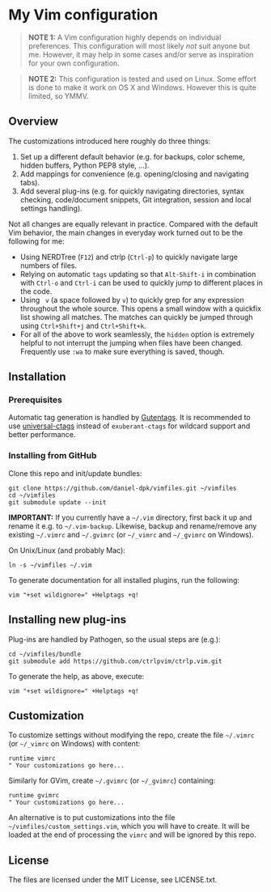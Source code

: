 # My Vim configuration

> **NOTE 1:**
> A Vim configuration highly depends on individual preferences. This
> configuration will most likely *not* suit anyone but me. However, it may
> help in some cases and/or serve as inspiration for your own configuration.

> **NOTE 2:**
> This configuration is tested and used on Linux. Some effort is done to make
> it work on OS X and Windows. However this is quite limited, so YMMV.


## Overview

The customizations introduced here roughly do three things:

1. Set up a different default behavior (e.g. for backups, color scheme, hidden
   buffers, Python PEP8 style, ...).
2. Add mappings for convenience (e.g. opening/closing and navigating tabs).
3. Add several plug-ins (e.g. for quickly navigating directories, syntax
   checking, code/document snippets, Git integration, session and local
   settings handling).

Not all changes are equally relevant in practice. Compared with the default
Vim behavior, the main changes in everyday work turned out to be the following
for me:

* Using NERDTree (`F12`) and ctrlp (`Ctrl-p`) to quickly navigate large numbers
  of files.
* Relying on automatic `tags` updating so that `Alt-Shift-i` in combination
  with `Ctrl-o` and `Ctrl-i` can be used to quickly jump to different places
  in the code.
* Using ` v` (a space followed by `v`) to quickly grep for any expression
  throughout the whole source. This opens a small window with a quickfix list
  showing all matches. The matches can quickly be jumped through using
  `Ctrl+Shift+j` and `Ctrl+Shift+k`.
* For all of the above to work seamlessly, the `hidden` option is extremely
  helpful to not interrupt the jumping when files have been changed.
  Frequently use `:wa` to make sure everything is saved, though.


## Installation

### Prerequisites

Automatic tag generation is handled by
[Gutentags](https://github.com/ludovicchabant/vim-gutentags).
It is recommended to use
[universal-ctags](https://github.com/universal-ctags/ctags)
instead of `exuberant-ctags` for wildcard support and better performance.

### Installing from GitHub

Clone this repo and init/update bundles:

	git clone https://github.com/daniel-dpk/vimfiles.git ~/vimfiles
	cd ~/vimfiles
	git submodule update --init


**IMPORTANT:** If you currently have a `~/.vim` directory, first back it up
and rename it e.g. to `~/.vim-backup`. Likewise, backup and rename/remove any
existing `~/.vimrc` and `~/.gvimrc` (or `~/_vimrc` and `~/_gvimrc` on
Windows).


On Unix/Linux (and probably Mac):

	ln -s ~/vimfiles ~/.vim


To generate documentation for all installed plugins, run the following:

    vim "+set wildignore=" +Helptags +q!


## Installing new plug-ins

Plug-ins are handled by Pathogen, so the usual steps are (e.g.):

    cd ~/vimfiles/bundle
    git submodule add https://github.com/ctrlpvim/ctrlp.vim.git

To generate the help, as above, execute:

    vim "+set wildignore=" +Helptags +q!


## Customization

To customize settings without modifying the repo, create the file `~/.vimrc`
(or `~/_vimrc` on Windows) with content:

	runtime vimrc
  	" Your customizations go here...


Similarly for GVim, create `~/.gvimrc` (or `~/_gvimrc`) containing:

	runtime gvimrc
	" Your customizations go here...


An alternative is to put customizations into the file
`~/vimfiles/custom_settings.vim`, which you will have to create. It will be
loaded at the end of processing the `vimrc` and will be ignored by this repo.


## License

The files are licensed under the MIT License, see LICENSE.txt.
